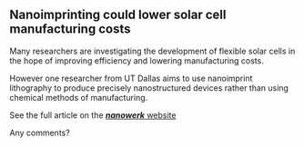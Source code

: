 ## Nanoimprinting could lower solar cell manufacturing costs 

<!--break-->
Many researchers are investigating the development of flexible solar cells in the hope of improving efficiency and lowering manufacturing costs.

However one researcher from UT Dallas aims to use nanoimprint lithography to produce precisely nanostructured devices rather than using chemical methods of manufacturing.  

See the full article on the [<b>*nanowerk*</b> website](http://www.nanowerk.com/news/newsid%3D12921.php)  
  
Any comments?